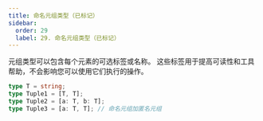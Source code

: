```yaml
---
title: 命名元组类型（已标记）
sidebar:
  order: 29
  label: 29. 命名元组类型（已标记）
---
```



元组类型可以包含每个元素的可选标签或名称。 这些标签用于提高可读性和工具帮助，不会影响您可以使用它们执行的操作。

```typescript
type T = string;
type Tuple1 = [T, T];
type Tuple2 = [a: T, b: T];
type Tuple3 = [a: T, T]; // 命名元组加匿名元组
```

